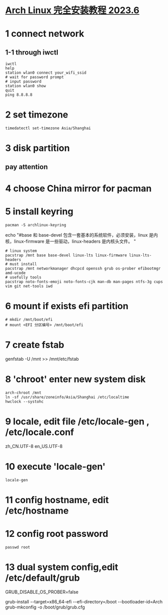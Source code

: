# [Arch Linux 完全安装教程 2023.6](https://www.bilibili.com/read/cv20753052)
# 1 connect network
## 1-1 through iwctl
```shell
iwctl
help
station wlan0 connect your_wifi_ssid
# wait for password prompt 
# input password
station wlan0 show
quit
ping 8.8.8.8
```
# 2 set timezone
```shell
timedatectl set-timezone Asia/Shanghai
```

# 3 disk partition
## pay attention


# 4 choose China mirror for pacman
# 5 install keyring
```shell
pacman -S archlinux-keyring 
```
echo "#base 和 base-devel 包含一套基本的系统软件，必须安装，linux 是内核，linux-firmware 是一些驱动，linux-headers 是内核头文件。 "

```shell
# linux system
pacstrap /mnt base base-devel linux-lts linux-firmware linux-lts-headers 
# must install
pacstrap /mnt networkmanager dhcpcd openssh grub os-prober efibootmgr amd-ucode 
# usefully tools
pacstrap noto-fonts-emoji noto-fonts-cjk man-db man-pages ntfs-3g cups vim git net-tools iwd 
```
# 6 mount if exists efi partition 
```shell
# mkdir /mnt/boot/efi
# mount <EFI 分区编号> /mnt/boot/efi
```
# 7 create fstab
genfstab -U /mnt >> /mnt/etc/fstab

# 8 'chroot' enter new system disk
```shell
arch-chroot /mnt
ln -sf /usr/share/zoneinfo/Asia/Shanghai /etc/localtime 
hwclock --systohc 
```
# 9 locale, edit file /etc/locale-gen , /etc/locale.conf
zh_CN.UTF-8
en_US.UTF-8

# 10 execute 'locale-gen'
```shell
locale-gen
```

# 11 config hostname, edit /etc/hostname
# 12 config root password
```shell
passwd root
```
# 13 dual system config,edit /etc/default/grub
GRUB_DISABLE_OS_PROBER=false

grub-install --target=x86_64-efi --efi-directory=/boot --bootloader-id=Arch
grub-mkconfig -o /boot/grub/grub.cfg

